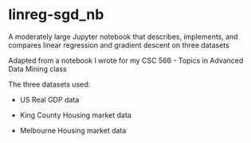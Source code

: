 # linreg-sgd_nb
A moderately large Jupyter notebook that describes, implements, and compares linear regression and gradient descent on three datasets

Adapted from a notebook I wrote for my CSC 566 - Topics in Advanced Data Mining class

The three datasets used:

- US Real GDP data

- King County Housing market data

- Melbourne Housing market data
